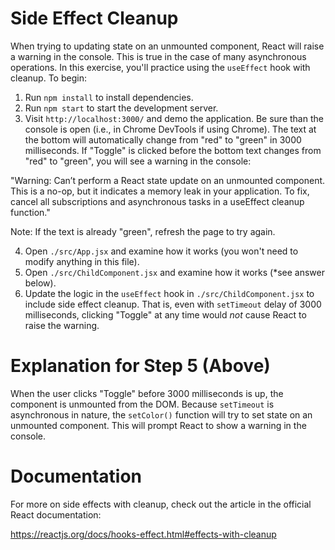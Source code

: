 # Side Effect Cleanup

When trying to updating state on an unmounted component, React will raise a warning in the console. This is true in the case of many asynchronous operations. In this exercise, you'll practice using the `useEffect` hook with cleanup. To begin:

1. Run `npm install` to install dependencies.
2. Run `npm start` to start the development server.
3. Visit `http://localhost:3000/` and demo the application. Be sure than the console is open (i.e., in Chrome DevTools if using Chrome). The text at the bottom will automatically change from "red" to "green" in 3000 milliseconds. If "Toggle" is clicked before the bottom text changes from "red" to "green", you will see a warning in the console:

"Warning: Can’t perform a React state update on an unmounted component. This is a no-op, but it indicates a memory leak in your application. To fix, cancel all subscriptions and asynchronous tasks in a useEffect cleanup function."

Note: If the text is already "green", refresh the page to try again.

4. Open `./src/App.jsx` and examine how it works (you won't need to modify anything in this file).
5. Open `./src/ChildComponent.jsx` and examine how it works (\*see answer below).
6. Update the logic in the `useEffect` hook in `./src/ChildComponent.jsx` to include side effect cleanup. That is, even with `setTimeout` delay of 3000 milliseconds, clicking "Toggle" at any time would _not_ cause React to raise the warning.

# Explanation for Step 5 (Above)

When the user clicks "Toggle" before 3000 milliseconds is up, the component is unmounted from the DOM. Because `setTimeout` is asynchronous in nature, the `setColor()` function will try to set state on an unmounted component. This will prompt React to show a warning in the console.

# Documentation

For more on side effects with cleanup, check out the article in the official React documentation:

https://reactjs.org/docs/hooks-effect.html#effects-with-cleanup
